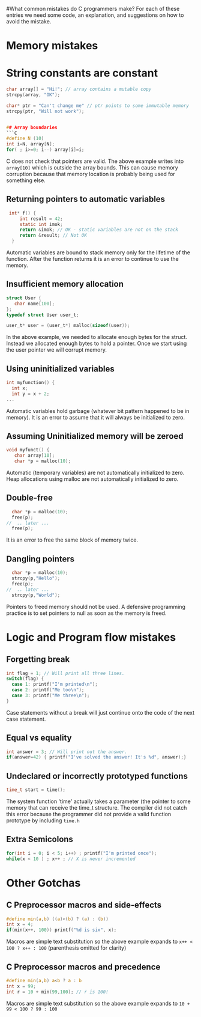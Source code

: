 #What common mistakes do C programmers make?
For each of these entries we need some code, an explanation, and suggestions on how to avoid the mistake.

# Memory mistakes
# String constants are constant
```C
char array[] = "Hi!"; // array contains a mutable copy
strcpy(array, "OK");

char* ptr = "Can't change me" // ptr points to some immutable memory
strcpy(ptr, "Will not work");


## Array boundaries
```C
#define N (10)
int i=N, array[N];
for( ; i>=0; i--) array[i]=i;
```
C does not check that pointers are valid. The above example writes into `array[10]` which is outside the array bounds. This can cause memory corruption because that memory location is probably being used for something else.

## Returning pointers to automatic variables
```C
 int* f() {
     int result = 42;
     static int imok;
     return &imok; // OK - static variables are not on the stack
     return &result; // Not OK
  }
```
Automatic variables are bound to stack memory only for the lifetime of the function.
After the function returns it is an error to continue to use the memory.
## Insufficient memory allocation 
```C
struct User {
   char name[100];
};
typedef struct User user_t;

user_t* user = (user_t*) malloc(sizeof(user));
```
In the above example, we needed to allocate enough bytes for the struct. Instead we allocated enough bytes to hold a pointer. Once we start using the user pointer we will corrupt memory.

## Using uninitialized variables
```C
int myfunction() {
  int x;
  int y = x + 2;
...
```
Automatic variables hold garbage (whatever bit pattern happened to be in memory). It is an error to assume that it will always be initialized to zero.

## Assuming Uninitialized memory will be zeroed
```C
void myfunct() {
   char array[10];
   char *p = malloc(10);
```
Automatic (temporary variables) are not automatically initialized to zero.
Heap allocations using malloc are not automatically initialized to zero.

## Double-free
```C
  char *p = malloc(10);
  free(p);
//  .. later ...
  free(p); 
```
It is an error to free the same block of memory twice.
## Dangling pointers
```C
  char *p = malloc(10);
  strcpy(p,"Hello");
  free(p);
//  .. later ...
  strcpy(p,"World"); 
```
Pointers to freed memory should not be used. A defensive programming practice is to set pointers to null as soon as the memory is freed.

# Logic and Program flow mistakes
## Forgetting break
```C
int flag = 1; // Will print all three lines.
switch(flag) {
  case 1: printf("I'm printed\n");
  case 2: printf("Me too\n");
  case 3: printf("Me three\n");
}
```
Case statements without a break will just continue onto the code of the next case statement.

## Equal vs equality
```C
int answer = 3; // Will print out the answer.
if(answer=42) { printf("I've solved the answer! It's %d", answer);}
```

## Undeclared or incorrectly prototyped functions
```C
time_t start = time();
```
The system function 'time' actually takes a parameter (the pointer to some memory that can receive the time_t structure. The compiler did not catch this error because the programmer did not provide a valid function prototype by including `time.h`

## Extra Semicolons
```C
for(int i = 0; i < 5; i++) ; printf("I'm printed once");
while(x < 10 ) ; x++ ; // X is never incremented
```

# Other Gotchas
## C Preprocessor macros and side-effects
```C
#define min(a,b) ((a)<(b) ? (a) : (b))
int x = 4;
if(min(x++, 100)) printf("%d is six", x);
```
Macros are simple text substitution so the above example expands to `x++ < 100 ? x++ : 100` (parenthesis omitted for clarity)

## C Preprocessor macros and precedence
```C
#define min(a,b) a<b ? a : b
int x = 99;
int r = 10 + min(99,100); // r is 100!
```
Macros are simple text substitution so the above example expands to `10 + 99 < 100 ? 99 : 100`